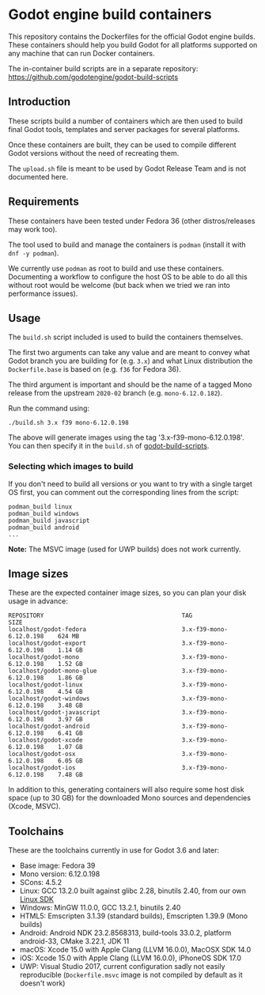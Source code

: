 # Godot engine build containers

This repository contains the Dockerfiles for the official Godot engine builds.
These containers should help you build Godot for all platforms supported on
any machine that can run Docker containers.

The in-container build scripts are in a separate repository:
https://github.com/godotengine/godot-build-scripts


## Introduction

These scripts build a number of containers which are then used to build final
Godot tools, templates and server packages for several platforms.

Once these containers are built, they can be used to compile different Godot
versions without the need of recreating them.

The `upload.sh` file is meant to be used by Godot Release Team and is not
documented here.


## Requirements

These containers have been tested under Fedora 36 (other distros/releases may work too).

The tool used to build and manage the containers is `podman` (install it with `dnf -y podman`).

We currently use `podman` as root to build and use these containers. Documenting a workflow to
configure the host OS to be able to do all this without root would be welcome (but back when we
tried we ran into performance issues).


## Usage

The `build.sh` script included is used to build the containers themselves.

The first two arguments can take any value and are meant to convey what Godot branch
you are building for (e.g. `3.x`) and what Linux distribution the `Dockerfile.base`
is based on (e.g. `f36` for Fedora 36).

The third argument is important and should be the name of a tagged Mono release from
the upstream `2020-02` branch (e.g. `mono-6.12.0.182`).

Run the command using:

    ./build.sh 3.x f39 mono-6.12.0.198

The above will generate images using the tag '3.x-f39-mono-6.12.0.198'.
You can then specify it in the `build.sh` of
[godot-build-scripts](https://github.com/godotengine/godot-build-scripts).


### Selecting which images to build

If you don't need to build all versions or you want to try with a single target OS first,
you can comment out the corresponding lines from the script:

    podman_build linux
    podman_build windows
    podman_build javascript
    podman_build android
    ...

**Note:** The MSVC image (used for UWP builds) does not work currently.


## Image sizes

These are the expected container image sizes, so you can plan your disk usage in advance:

    REPOSITORY                                       TAG                        SIZE
    localhost/godot-fedora                           3.x-f39-mono-6.12.0.198    624 MB
    localhost/godot-export                           3.x-f39-mono-6.12.0.198    1.14 GB
    localhost/godot-mono                             3.x-f39-mono-6.12.0.198    1.52 GB
    localhost/godot-mono-glue                        3.x-f39-mono-6.12.0.198    1.86 GB
    localhost/godot-linux                            3.x-f39-mono-6.12.0.198    4.54 GB
    localhost/godot-windows                          3.x-f39-mono-6.12.0.198    3.48 GB
    localhost/godot-javascript                       3.x-f39-mono-6.12.0.198    3.97 GB
    localhost/godot-android                          3.x-f39-mono-6.12.0.198    6.41 GB
    localhost/godot-xcode                            3.x-f39-mono-6.12.0.198    1.07 GB
    localhost/godot-osx                              3.x-f39-mono-6.12.0.198    6.05 GB
    localhost/godot-ios                              3.x-f39-mono-6.12.0.198    7.48 GB

In addition to this, generating containers will also require some host disk space
(up to 30 GB) for the downloaded Mono sources and dependencies (Xcode, MSVC).


## Toolchains

These are the toolchains currently in use for Godot 3.6 and later:

- Base image: Fedora 39
- Mono version: 6.12.0.198
- SCons: 4.5.2
- Linux: GCC 13.2.0 built against glibc 2.28, binutils 2.40, from our own [Linux SDK](https://github.com/godotengine/buildroot)
- Windows: MinGW 11.0.0, GCC 13.2.1, binutils 2.40
- HTML5: Emscripten 3.1.39 (standard builds), Emscripten 1.39.9 (Mono builds)
- Android: Android NDK 23.2.8568313, build-tools 33.0.2, platform android-33, CMake 3.22.1, JDK 11
- macOS: Xcode 15.0 with Apple Clang (LLVM 16.0.0), MacOSX SDK 14.0
- iOS: Xcode 15.0 with Apple Clang (LLVM 16.0.0), iPhoneOS SDK 17.0
- UWP: Visual Studio 2017, current configuration sadly not easily reproducible
  (`Dockerfile.msvc` image is not compiled by default as it doesn't work)
